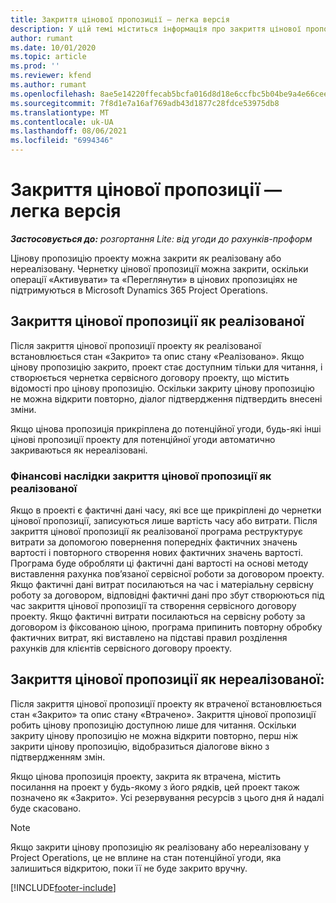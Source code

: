 ```yaml
---
title: Закриття цінової пропозиції — легка версія
description: У цій темі міститься інформація про закриття цінової пропозиції у Project Operations.
author: rumant
ms.date: 10/01/2020
ms.topic: article
ms.prod: ''
ms.reviewer: kfend
ms.author: rumant
ms.openlocfilehash: 8ae5e14220ffecab5bcfa016d8d18e6ccfbc5b04be9a4e66cee26f8885125d31
ms.sourcegitcommit: 7f8d1e7a16af769adb43d1877c28fdce53975db8
ms.translationtype: MT
ms.contentlocale: uk-UA
ms.lasthandoff: 08/06/2021
ms.locfileid: "6994346"
---
```

# <a name="close-a-quote---lite"></a>Закриття цінової пропозиції — легка версія

_**Застосовується до:** розгортання Lite: від угоди до рахунків-проформ_

Цінову пропозицію проекту можна закрити як реалізовану або нереалізовану. Чернетку цінової пропозиції можна закрити, оскільки операції «Активувати» та «Переглянути» в цінових пропозиціях не підтримуються в Microsoft Dynamics 365 Project Operations.

## <a name="close-a-quote-as-won"></a>Закриття цінової пропозиції як реалізованої

Після закриття цінової пропозиції проекту як реалізованої встановлюється стан «Закрито» та опис стану «Реалізовано». Якщо цінову пропозицію закрито, проект стає доступним тільки для читання, і створюється чернетка сервісного договору проекту, що містить відомості про цінову пропозицію. Оскільки закриту цінову пропозицію не можна відкрити повторно, діалог підтвердження підтвердить внесені зміни.

Якщо цінова пропозиція прикріплена до потенційної угоди, будь-які інші цінові пропозиції проекту для потенційної угоди автоматично закриваються як нереалізовані.

### <a name="financial-impact-of-closing-a-quote-as-won"></a>Фінансові наслідки закриття цінової пропозиції як реалізованої

Якщо в проекті є фактичні дані часу, які все ще прикріплені до чернетки цінової пропозиції, записуються лише вартість часу або витрати. Після закриття цінової пропозиції як реалізованої програма реструктурує витрати за допомогою повернення попередніх фактичних значень вартості і повторного створення нових фактичних значень вартості. Програма буде обробляти ці фактичні дані вартості на основі методу виставлення рахунка пов’язаної сервісної роботи за договором проекту. Якщо фактичні дані витрат посилаються на час і матеріальну сервісну роботу за договором, відповідні фактичні дані про збут створюються під час закриття цінової пропозиції та створення сервісного договору проекту. Якщо фактичні витрати посилаються на сервісну роботу за договором із фіксованою ціною, програма припинить повторну обробку фактичних витрат, які виставлено на підставі правил розділення рахунків для клієнтів сервісного договору проекту.

## <a name="closing-a-quote-as-lost"></a>Закриття цінової пропозиції як нереалізованої:

Після закриття цінової пропозиції проекту як втраченої встановлюється стан «Закрито» та опис стану «Втрачено». Закриття цінової пропозиції робить цінову пропозицію доступною лише для читання. Оскільки закриту цінову пропозицію не можна відкрити повторно, перш ніж закрити цінову пропозицію, відобразиться діалогове вікно з підтвердженням змін.

Якщо цінова пропозиція проекту, закрита як втрачена, містить посилання на проект у будь-якому з його рядків, цей проект також позначено як «Закрито». Усі резервування ресурсів з цього дня й надалі буде скасовано.

> [!NOTE]
> Якщо закрити цінову пропозицію як реалізовану або нереалізовану у Project Operations, це не вплине на стан потенційної угоди, яка залишиться відкритою, поки її не буде закрито вручну.


[!INCLUDE[footer-include](../../includes/footer-banner.md)]